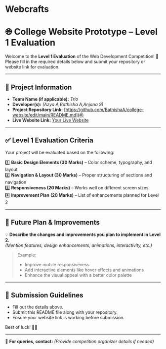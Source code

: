 # Webcrafts

# 🌐 College Website Prototype – Level 1 Evaluation  

Welcome to the **Level 1 Evaluation** of the Web Development Competition! 🚀  
Please fill in the required details below and submit your repository or website link for evaluation.  

---

## 📌 Project Information  

- **Team Name (if applicable):** _Trio_  
- **Developer(s):** _(Azya A,Bathisha A,Anjana S)_ 
- **Project Repository Link:** [https://github.com/BathishaA/college-website/edit/main/README.md](#)  
- **Live Website Link:** [Your Live Website](https://bathishaa.github.io/college-website/)  

---

## ✅ Level 1 Evaluation Criteria  

Your project will be evaluated based on the following:  

1️⃣ **Basic Design Elements (30 Marks)** – Color scheme, typography, and layout  
2️⃣ **Navigation & Layout (30 Marks)** – Proper structuring of sections and navigation  
3️⃣ **Responsiveness (20 Marks)** – Works well on different screen sizes  
4️⃣ **Improvement Plan (20 Marks)** – List of enhancements planned for Level 2  

---

## 🔮 Future Plan & Improvements  

💡 **Describe the changes and improvements you plan to implement in Level 2.**  
_(Mention features, design enhancements, animations, interactivity, etc.)_  

> Example:  
> - Improve mobile responsiveness  
> - Add interactive elements like hover effects and animations  
> - Enhance the visual appeal with a better color palette  

---

## 📩 Submission Guidelines  

- Fill out the details above.  
- Submit this README file along with your repository.  
- Ensure your website link is working before submission.  

Best of luck! 🚀🎨  

---

📌 **For queries, contact:** _(Provide competition organizer details if needed)_  

